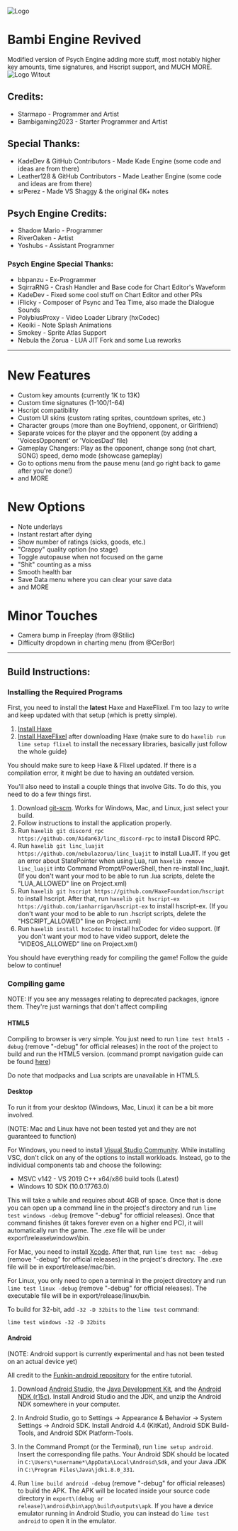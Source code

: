 ![Logo](https://github.com/BambiGaming2022/Bambi-Engine-Revived/assets/116512242/c3c6af14-b7d5-46e2-ad64-0bdc0b879d45)



# Bambi Engine Revived
Modified version of Psych Engine adding more stuff, most notably higher key amounts, time signatures, and Hscript support, and MUCH MORE.
![Logo Witout](https://github.com/BambiGaming2022/Bambi-Engine-Revived/assets/116512242/899b07b5-3744-49a2-b85f-5f335dc318d2)

## Credits:
* Starmapo - Programmer and Artist
* Bambigaming2023 - Starter Programmer and Artist

## Special Thanks:
* KadeDev & GitHub Contributors - Made Kade Engine (some code and ideas are from there)
* Leather128 & GitHub Contributors - Made Leather Engine (some code and ideas are from there)
* srPerez - Made VS Shaggy & the original 6K+ notes

## Psych Engine Credits:
* Shadow Mario - Programmer
* RiverOaken - Artist
* Yoshubs - Assistant Programmer

### Psych Engine Special Thanks:
* bbpanzu - Ex-Programmer
* SqirraRNG - Crash Handler and Base code for Chart Editor's Waveform
* KadeDev - Fixed some cool stuff on Chart Editor and other PRs
* iFlicky - Composer of Psync and Tea Time, also made the Dialogue Sounds
* PolybiusProxy - Video Loader Library (hxCodec)
* Keoiki - Note Splash Animations
* Smokey - Sprite Atlas Support
* Nebula the Zorua - LUA JIT Fork and some Lua reworks
_____________________________________

# New Features
* Custom key amounts (currently 1K to 13K)
* Custom time signatures (1-100/1-64)
* Hscript compatibility
* Custom UI skins (custom rating sprites, countdown sprites, etc.)
* Character groups (more than one Boyfriend, opponent, or Girlfriend)
* Separate voices for the player and the opponent (by adding a 'VoicesOpponent' or 'VoicesDad' file)
* Gameplay Changers: Play as the opponent, change song (not chart, SONG) speed, demo mode (showcase gameplay)
* Go to options menu from the pause menu (and go right back to game after you're done!)
* and MORE

# New Options
* Note underlays
* Instant restart after dying
* Show number of ratings (sicks, goods, etc.)
* "Crappy" quality option (no stage)
* Toggle autopause when not focused on the game
* "Shit" counting as a miss
* Smooth health bar
* Save Data menu where you can clear your save data
* and MORE

# Minor Touches
* Camera bump in Freeplay (from @Stilic)
* Difficulty dropdown in charting menu (from @CerBor)
_____________________________________

## Build Instructions:
### Installing the Required Programs
First, you need to install the **latest** Haxe and HaxeFlixel. I'm too lazy to write and keep updated with that setup (which is pretty simple). 
1. [Install Haxe](https://haxe.org/download/)
2. [Install HaxeFlixel](https://haxeflixel.com/documentation/install-haxeflixel/) after downloading Haxe (make sure to do `haxelib run lime setup flixel` to install the necessary libraries, basically just follow the whole guide)

You should make sure to keep Haxe & Flixel updated. If there is a compilation error, it might be due to having an outdated version.

You'll also need to install a couple things that involve Gits. To do this, you need to do a few things first.
1. Download [git-scm](https://git-scm.com/downloads). Works for Windows, Mac, and Linux, just select your build.
2. Follow instructions to install the application properly.
3. Run `haxelib git discord_rpc https://github.com/Aidan63/linc_discord-rpc` to install Discord RPC.
4. Run `haxelib git linc_luajit https://github.com/nebulazorua/linc_luajit` to install LuaJIT. If you get an error about StatePointer when using Lua, run `haxelib remove linc_luajit` into Command Prompt/PowerShell, then re-install linc_luajit. (If you don't want your mod to be able to run .lua scripts, delete the "LUA_ALLOWED" line on Project.xml)
5. Run `haxelib git hscript https://github.com/HaxeFoundation/hscript` to install hscript. After that, run `haxelib git hscript-ex https://github.com/ianharrigan/hscript-ex` to install hscript-ex. (If you don't want your mod to be able to run .hscript scripts, delete the "HSCRIPT_ALLOWED" line on Project.xml)
6. Run `haxelib install hxCodec` to install hxCodec for video support. (If you don't want your mod to have video support, delete the "VIDEOS_ALLOWED" line on Project.xml)

You should have everything ready for compiling the game! Follow the guide below to continue!

### Compiling game
NOTE: If you see any messages relating to deprecated packages, ignore them. They're just warnings that don't affect compiling

#### HTML5
Compiling to browser is very simple. You just need to run `lime test html5 -debug` (remove "-debug" for official releases) in the root of the project to build and run the HTML5 version. (command prompt navigation guide can be found [here](https://ninjamuffin99.newgrounds.com/news/post/1090480))

Do note that modpacks and Lua scripts are unavailable in HTML5.

#### Desktop
To run it from your desktop (Windows, Mac, Linux) it can be a bit more involved.

(NOTE: Mac and Linux have not been tested yet and they are not guaranteed to function)

For Windows, you need to install [Visual Studio Community](https://visualstudio.microsoft.com/downloads/). While installing VSC, don't click on any of the options to install workloads. Instead, go to the individual components tab and choose the following:
* MSVC v142 - VS 2019 C++ x64/x86 build tools (Latest)
* Windows 10 SDK (10.0.17763.0)

This will take a while and requires about 4GB of space. Once that is done you can open up a command line in the project's directory and run `lime test windows -debug` (remove "-debug" for official releases). Once that command finishes (it takes forever even on a higher end PC), it will automatically run the game. The .exe file will be under export\release\windows\bin.

For Mac, you need to install [Xcode](https://apps.apple.com/us/app/xcode/id497799835). After that, run `lime test mac -debug` (remove "-debug" for official releases) in the project's directory. The .exe file will be in export/release/mac/bin.

For Linux, you only need to open a terminal in the project directory and run `lime test linux -debug` (remove "-debug" for official releases). The executable file will be in export/release/linux/bin.

To build for 32-bit, add `-32 -D 32bits` to the `lime test` command:

`lime test windows -32 -D 32bits`

#### Android
(NOTE: Android support is currently experimental and has not been tested on an actual device yet)

All credit to the [Funkin-android repository](https://github.com/luckydog7/Funkin-android) for the entire tutorial.

1. Download [Android Studio](https://developer.android.com/studio), the [Java Development Kit](https://www.oracle.com/java/technologies/javase/javase-jdk8-downloads.html), and the [Android NDK (r15c)](https://github.com/android/ndk/wiki/Unsupported-Downloads#r15c). Install Android Studio and the JDK, and unzip the Android NDK somewhere in your computer.

2. In Android Studio, go to Settings -> Appearance & Behavior -> System Settings -> Android SDK. Install Android 4.4 (KitKat), Android SDK Build-Tools, and Android SDK Platform-Tools.

3. In the Command Prompt (or the Terminal), run `lime setup android`. Insert the corresponding file paths. Your Android SDK should be located in `C:\Users\*username*\AppData\Local\Android\Sdk`, and your Java JDK in `C:\Program Files\Java\jdk1.8.0_331`.

4. Run `lime build android -debug` (remove "-debug" for official releases) to build the APK. The APK will be located inside your source code directory in `export\(debug or release)\android\bin\app\build\outputs\apk`. If you have a device emulator running in Android Studio, you can instead do `lime test android` to open it in the emulator.
